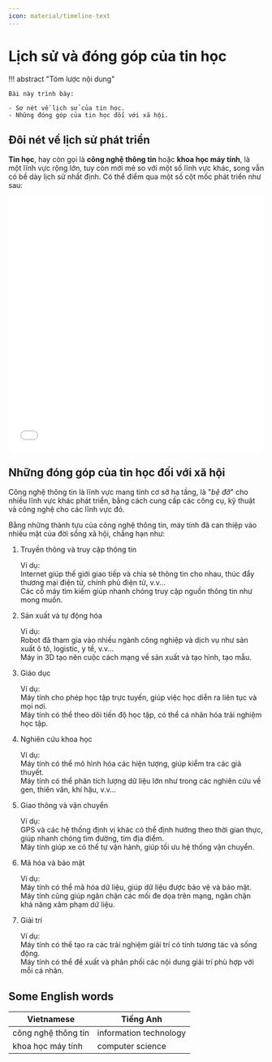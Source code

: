 ```yaml
---
icon: material/timeline-text
---
```


# Lịch sử và đóng góp của tin học

!!! abstract "Tóm lược nội dung"

    Bài này trình bày:

    - Sơ nét về lịch sử của tin học.
    - Những đóng góp của tin học đối với xã hội.

## Đôi nét về lịch sử phát triển

**Tin học**, hay còn gọi là **công nghệ thông tin** hoặc **khoa học máy tính**, là một lĩnh vực rộng lớn, tuy còn mới mẻ so với một số lĩnh vực khác, song vẫn có bề dày lịch sử nhất định. Có thể điểm qua một số cột mốc phát triển như sau:  

<div>
    <iframe width="100%" height="500px" frameBorder=0 src="../cs-timeline/cs-timeline.html"></iframe>
</div>

## Những đóng góp của tin học đối với xã hội

Công nghệ thông tin là lĩnh vực mang tính cơ sở hạ tầng, là "*bệ đỡ*" cho nhiều lĩnh vực khác phát triển, bằng cách cung cấp các công cụ, kỹ thuật và công nghệ cho các lĩnh vực đó.  

Bằng những thành tựu của công nghệ thông tin, máy tính đã can thiệp vào nhiều mặt của đời sống xã hội, chẳng hạn như:  

1. Truyền thông và truy cập thông tin

    Ví dụ:  
    Internet giúp thế giới giao tiếp và chia sẻ thông tin cho nhau, thúc đẩy thương mại điện tử, chính phủ điện tử, v.v...  
    Các cỗ máy tìm kiếm giúp nhanh chóng truy cập nguồn thông tin như mong muốn.

2. Sản xuất và tự động hóa

    Ví dụ:  
    Robot đã tham gia vào nhiều ngành công nghiệp và dịch vụ như sản xuất ô tô, logistic, y tế, v.v...  
    Máy in 3D tạo nên cuộc cách mạng về sản xuất và tạo hình, tạo mẫu.

3. Giáo dục

    Ví dụ:  
    Máy tính cho phép học tập trực tuyến, giúp việc học diễn ra liên tục và mọi nơi.  
    Máy tính có thể theo dõi tiến độ học tập, có thể cá nhân hóa trải nghiệm học tập.

4. Nghiên cứu khoa học

    Ví dụ:  
    Máy tính có thể mô hình hóa các hiện tượng, giúp kiểm tra các giả thuyết.  
    Máy tính có thể phân tích lượng dữ liệu lớn như trong các nghiên cứu về gen, thiên văn, khí hậu, v.v...

5. Giao thông và vận chuyển

    Ví dụ:  
    GPS và các hệ thống định vị khác có thể định hướng theo thời gian thực, giúp nhanh chóng tìm đường, tìm địa điểm.  
    Máy tính giúp xe có thể tự vận hành, giúp tối ưu hệ thống vận chuyển.
    
6. Mã hóa và bảo mật

    Ví dụ:  
    Máy tính có thể mã hóa dữ liệu, giúp dữ liệu được bảo vệ và bảo mật.  
    Máy tính cũng giúp ngăn chặn các mối đe dọa trên mạng, ngăn chặn khả năng xâm phạm dữ liệu.

7. Giải trí

    Ví dụ:  
    Máy tính có thể tạo ra các trải nghiệm giải trí có tính tương tác và sống động.  
    Máy tính có thể đề xuất và phân phối các nội dung giải trí phù hợp với mỗi cá nhân.

## Some English words

| Vietnamese | Tiếng Anh | 
| --- | --- |
| công nghệ thông tin | information technology |
| khoa học máy tính | computer science |